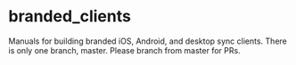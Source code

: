 # branded_clients
Manuals for building branded iOS, Android, and desktop sync clients. There is only one branch, master. Please branch from master for PRs.

